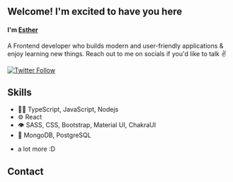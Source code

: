 ## Welcome! I'm excited to have you here
<h4> I'm <a href="https://react-portfolio-six-rho.vercel.app">Esther</a></h4>

<p>
A Frontend developer who builds modern and user-friendly applications & enjoy learning new things. Reach out to me on socials if you'd like to talk ✌️
</p>


[![Twitter Follow](https://img.shields.io/twitter/follow/hestia?color=%20%2300acee&label=Follow%20me%20on%20Twitter&style=for-the-badge)][twitter] 

[twitter]: https://twitter.com/arc_hestia00


## Skills
- 👨‍💻 TypeScript, JavaScript, Nodejs
- ⚙️ React
- 👁️ SASS, CSS, Bootstrap, Material UI, ChakraUI
- 💽 MongoDB, PostgreSQL
+ a lot more :D

## Contact
<!--
- [marton.lederer.hu](https://marton.lederer.hu)
- [@martonlederer](https://twitter.com/martonlederer) on Twitter
- [@martonlederer](./) on Discord
-->


<!--
- 🔭 I’m currently working on a website for a restuarant landing page.


**Hestia-Arc/Hestia-Arc** is a ✨ _special_ ✨ repository because its `README.md` (this file) appears on your GitHub profile.

Here are some ideas to get you started:


- 🌱 I’m currently learning ...
- 👯 I’m looking to collaborate on ...
- 🤔 I’m looking for help with ...
- 💬 Ask me about ...
- 📫 How to reach me: ...
- 😄 Pronouns: ...
- ⚡ Fun fact: ...
-->


<!--
### 📔 Latest Blog posts

- [Java Concurrent Programming 1 - Fundamentals](https://zhenye-na.github.io/blog/2023/05/24/fundamentals-of-java-concurrenct-programming.html)
- [Introduction to Dependency Injection in Java](https://zhenye-na.github.io/blog/2022/09/18/intro-to-java-dependency-injection.html)
- [Distributed Transactions and Sagas in Microservices](https://zhenye-na.github.io/blog/2022/06/19/distributed-transactions-and-sagas-in-microservices.html)
- [Design Patterns: Strategy Pattern](https://zhenye-na.github.io/blog/2022/05/16/design-patterns-the-strategy-pattern.html)
- [Java Best Practices - Logging](https://zhenye-na.github.io/blog/2022/05/03/java-best-practices-logging.html)
-->
